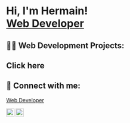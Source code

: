 
<h1>Hi, I'm Hermain! <br/><a href="https://github.com/hermainmirza">Web Developer</a> <a href="https://www.linkedin.com/in/hermain-mirza/"></a>

<h2>👨‍💻 Web Development Projects:</h2>
<h2>Click here</h2>
<h2> 🤳 Connect with me:</h2> <a href="https://drive.google.com/drive/folders/1v8h7rfp6v3ab0kJDjf47Wlwlgtvn6I_2?usp=sharing">Web Developer</a>


[<img align="left" alt="JoshMadakor | LinkedIn" width="22px" src="https://cdn.jsdelivr.net/npm/simple-icons@v3/icons/linkedin.svg" />][linkedin]
[<img align="left" alt="JoshMadakor | Instagram" width="22px" src="https://cdn.jsdelivr.net/npm/simple-icons@v3/icons/instagram.svg" />][instagram]

[instagram]: https://www.instagram.com/hermainmirza
[linkedin]: https://linkedin.com/in/hermainmirza

<!--
**joshmadakor1/joshmadakor1** is a ✨ _special_ ✨ repository because its `README.md` (this file) appears on your GitHub profile.

Here are some ideas to get you started:

- 🔭 I’m currently working on ... 
- 🌱 I’m currently learning ...
- 👯 I’m looking to collaborate on ...
- 🤔 I’m looking for help with ...
- 💬 Ask me about ...
- 📫 How to reach me: ...
- 😄 Pronouns: ...
- ⚡ Fun fact: ...
-->
